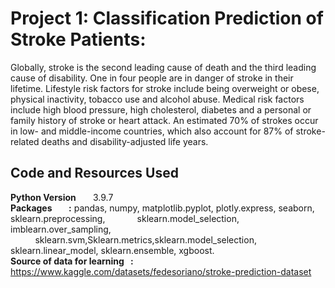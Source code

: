 # Project 1: Classification Prediction of Stroke Patients:
Globally, stroke is the second leading cause of death and the third leading cause of disability. One in four people are in danger of stroke in their lifetime. Lifestyle risk factors for stroke include being overweight or obese, physical inactivity, tobacco use and alcohol abuse. Medical risk factors include high blood pressure, high cholesterol, diabetes and a personal or family history of stroke or heart attack. An estimated 70% of strokes occur in low- and middle-income countries, which also account for 87% of stroke-related deaths and disability-adjusted life years.

## Code and Resources Used
**Python Version&nbsp;&nbsp;&nbsp;&nbsp;&nbsp;&nbsp;&nbsp;** 3.9.7
<br>
**Packages&nbsp;&nbsp;&nbsp;&nbsp;&nbsp;&nbsp;&nbsp;&nbsp;:** pandas, numpy, matplotlib.pyplot, plotly.express, seaborn, sklearn.preprocessing, &nbsp;&nbsp;&nbsp;&nbsp;&nbsp;&nbsp;&nbsp;&nbsp;&nbsp;&nbsp;&nbsp;&nbsp;sklearn.model_selection, imblearn.over_sampling, &nbsp;&nbsp;&nbsp;&nbsp;&nbsp;&nbsp;&nbsp;&nbsp;&nbsp;&nbsp;sklearn.svm,Sklearn.metrics,sklearn.model_selection, 
sklearn.linear_model, sklearn.ensemble, xgboost.
<br>
**Source of data for learning&nbsp;&nbsp;&nbsp;:** https://www.kaggle.com/datasets/fedesoriano/stroke-prediction-dataset

   
